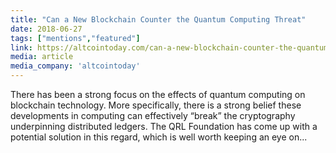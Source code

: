 ```yaml
---
title: "Can a New Blockchain Counter the Quantum Computing Threat"
date: 2018-06-27
tags: ["mentions","featured"]
link: https://altcointoday.com/can-a-new-blockchain-counter-the-quantum-computing-threat/
media: article
media_company: 'altcointoday'
---
```


There has been a strong focus on the effects of quantum computing on blockchain technology. More specifically, there is a strong belief these developments in computing can effectively “break” the cryptography underpinning distributed ledgers. The QRL Foundation has come up with a potential solution in this regard, which is well worth keeping an eye on...